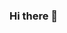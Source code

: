 ### Hi there 👋

<!--
Welcome to my respiratory of my bio!


- 🔭 I’m currently working on Lead Bot.
- 🌱 I’m currently learning discord.js
- 👯 I’m looking to collaborate on Discord Bots.
- 🤔 I’m looking for help with Bots.
- 💬 Ask me about discord.js.
- 📫 How to reach me: cuurleee@gmail.com
- 😄 Pronouns: Im just funny and cool lmao 😂
- ⚡ Fun fact: Im coding for hobies.
-->
